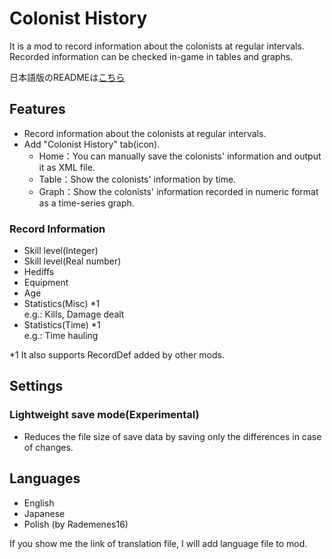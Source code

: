 # Colonist History
It is a mod to record information about the colonists at regular intervals.  
Recorded information can be checked in-game in tables and graphs.

日本語版のREADMEは[こちら](README_jp.md)

## Features
- Record information about the colonists at regular intervals.
- Add "Colonist History" tab(icon).
    - Home：You can manually save the colonists' information and output it as XML file.
    - Table：Show the colonists' information by time.
    - Graph：Show the colonists' information recorded in numeric format as a time-series graph.

### Record Information
- Skill level(Integer)
- Skill level(Real number)
- Hediffs
- Equipment
- Age
- Statistics(Misc)  *1  
 e.g.: Kills, Damage dealt
- Statistics(Time)  *1  
 e.g.: Time hauling

*1 It also supports RecordDef added by other mods.

## Settings
### Lightweight save mode(Experimental)
- Reduces the file size of save data by saving only the differences in case of changes.

## Languages
- English
- Japanese
- Polish (by Rademenes16)

If you show me the link of translation file, I will add language file to mod.
